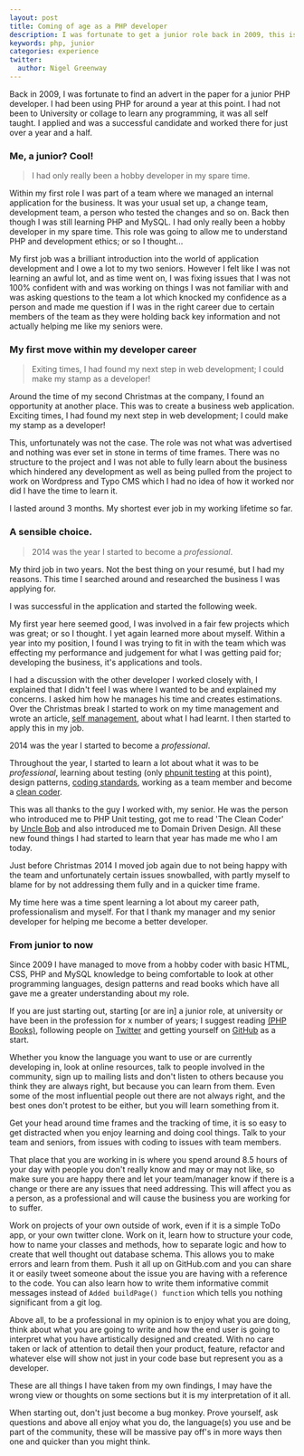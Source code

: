 ```yaml
---
layout: post
title: Coming of age as a PHP developer
description: I was fortunate to get a junior role back in 2009, this is my experience of my journey since then...
keywords: php, junior 
categories: experience
twitter:
  author: Nigel Greenway
---
```


Back in 2009, I was fortunate to find an advert in the paper for a junior PHP developer. I had been using PHP for around a year at this point. I had not been to University or collage to learn any programming, it was all self taught. I applied and was a successful candidate and worked there for just over a year and a half.

### Me, a junior? Cool!

> I had only really been a hobby developer in my spare time.

Within my first role I was part of a team where we managed an internal application for the business. It was your usual set up, a change team, development team, a person who tested the changes and so on. Back then though I was still learning PHP and MySQL. I had only really been a hobby developer in my spare time. This role was going to allow me to understand PHP and development ethics; or so I thought...

My first job was a brilliant introduction into the world of application development and I owe a lot to my two seniors. However I felt like I was not learning an awful lot, and as time went on, I was fixing issues that I was not 100% confident with and was working on things I was not familiar with and was asking questions to the team a lot which knocked my confidence as a person and made me question if I was in the right career due to certain members of the team as they were holding back key information and not actually helping me like my seniors were.

### My first move within my developer career

> Exiting times, I had found my next step in web development; I could make my stamp as a developer!

Around the time of my second Christmas at the company, I found an opportunity at another place. This was to create a business web application. Exciting times, I had found my next step in web development; I could make my stamp as a developer!

This, unfortunately was not the case. The role was not what was advertised and nothing was ever set in stone in terms of time frames. There was no structure to the project and I was not able to fully learn about the business which hindered any development as well as being pulled from the project to work on Wordpress and Typo CMS which I had no idea of how it worked nor did I have the time to learn it.

I lasted around 3 months. My shortest ever job in my working lifetime so far.

### A sensible choice.

> 2014 was the year I started to become a *professional*.

My third job in two years. Not the best thing on your resumé, but I had my reasons. This time I searched around and researched the business I was applying for.

I was successful in the application and started the following week.

My first year here seemed good, I was involved in a fair few projects which was great; or so I thought. I yet again learned more about myself. Within a year into my position, I found I was trying to fit in with the team which was effecting my performance and judgement for what I was getting paid for; developing the business, it's applications and tools.

I had a discussion with the other developer I worked closely with, I explained that I didn't feel I was where I wanted to be and explained my concerns. I asked him how he manages his time and creates estimations. Over the Christmas break I started to work on my time management and wrote an article, [self management](/back-to-basics/Self-Managment), about what I had learnt. I then started to apply this in my job.

2014 was the year I started to become a *professional*.

Throughout the year, I started to learn a lot about what it was to be *professional*, learning about testing (only [phpunit testing](https://phpunit.de/) at this point), design patterns, [coding standards](http://www.php-fig.org/), working as a team member and become a [clean coder](http://www.amazon.co.uk/The-Clean-Coder-Professional-Programmers/dp/0137081073). 

This was all thanks to the guy I worked with, my senior. He was the person who introduced me to PHP Unit testing, got me to read 'The Clean Coder' by [Uncle Bob](https://twitter.com/unclebob) and also introduced me to Domain Driven Design. All these new found things I had started to learn that year has made me who I am today.

Just before Christmas 2014 I moved job again due to not being happy with the team and unfortunately certain issues snowballed, with partly myself to blame for by not addressing them fully and in a quicker time frame.

My time here was a time spent learning a lot about my career path, professionalism and myself. For that I thank my manager and my senior developer for helping me become a better developer.

### From junior to now

Since 2009 I have managed to move from a hobby coder with basic HTML, CSS, PHP and MySQL knowledge to being comfortable to look at other programming languages, design patterns and read books which have all gave me a greater understanding about my role.

If you are just starting out, starting [or are in] a junior role, at university or have been in the profession for x number of years; I suggest reading [(PHP Books)](http://php-books.com), following people on [Twitter](https://twitter.com) and getting yourself on [GitHub](https://github.com) as a start.

Whether you know the language you want to use or are currently developing in, look at online resources, talk to people involved in the community, sign up to mailing lists and don't listen to others because you think they are always right, but because you can learn from them. Even some of the most influential people out there are not always right, and the best ones don't protest to be either, but you will learn something from it.

Get your head around time frames and the tracking of time, it is so easy to get distracted when you enjoy learning and doing cool things. Talk to your team and seniors, from issues with coding to issues with team members.

That place that you are working in is where you spend around 8.5 hours of your day with people you don't really know and may or may not like, so make sure you are happy there and let your team/manager know if there is a change or there are any issues that need addressing. This will affect you as a person, as a professional and will cause the business you are working for to suffer.

Work on projects of your own outside of work, even if it is a simple ToDo app, or your own twitter clone. Work on it, learn how to structure your code, how to name your classes and methods, how to separate logic and how to create that well thought out database schema. This allows you to make errors and learn from them. Push it all up on GitHub.com and you can share it or easily tweet someone about the issue you are having with a reference to the code. You can also learn how to write them informative commit messages instead of `Added buildPage() function` which tells you nothing significant from a git log.

Above all, to be a professional in my opinion is to enjoy what you are doing, think about what you are going to write and how the end user is going to interpret what you have artistically designed and created. With no care taken or lack of attention to detail then your product, feature, refactor and whatever else will show not just in your code base but represent you as a developer.

These are all things I have taken from my own findings, I may have the wrong view or thoughts on some sections but it is my interpretation of it all.

When starting out, don't just become a bug monkey. Prove yourself, ask questions and above all enjoy what you do, the language(s) you use and be part of the community, these will be massive pay off's in more ways then one and quicker than you might think.